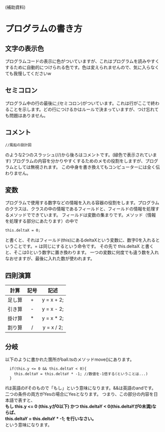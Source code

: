 (補助資料)
# プログラムの書き方

## 文字の表示色
プログラムコードの表示に色がついていますが、これはプログラムを読みやすくするために自動的につけられる色です。色は変えられませんので、気に入らなくても我慢してくださいw

## セミコロン
プログラム中の行の最後に;(セミコロン)がついています。これは行がここで終わることを示します。どの行につけるかはルールで決まっていますが、つけ忘れても問題はありません。

## コメント
```
//風船の設計図
```
のような2つのスラッシュ(//)から後ろはコメントです。(緑色で表示されています)
プログラムの内容を分かりやすくするためのメモの役割をしますが、プログラムとしては無視されます。 この中身を書き換えてもコンピューターには全く伝わりません。

## 変数
プログラムで使用する数字などの情報を入れる容器の役割をします。プログラムのクラスは、クラスの中の情報であるフィールドと、フィールドの情報を処理するメソッドでできています。
フィールドは変数の集まりです。メソッド（情報を処理する部分にあたります）の中で
```
this.deltaX = 0;
```
と書くと、それはフィールド(this)にあるdeltaXという変数に、数字0を入れるということです。= は同じにするという命令です。
その先で this.deltaX と書くと、そこは0という数字に置き換わります。
一つの変数に何度でも違う数を入れなおせますが、最後に入れた数が使われます。

## 四則演算
|計算|記号|記述|
|:------:|:-:|:----------:|
| 足し算 | + | y = x + 2; |
| 引き算 | - | y = x - 2; |
| 掛け算 | * | y = x * 2; |
| 割り算 | / | y = x / 2; |

## 分岐
以下のように書かれた箇所がball.tsのメソッドmove()にあります。
```
  if(this.y <= 0 && this.deltaY < 0){
    this.deltaY = this.deltaY * -1; //数値を-1倍する(ということは...)
  }
```
ifは英語のifそのもので「もし」という意味になります。&&は英語のandです。二つの条件の両方がYesの場合にYesとなります。
つまり、この部分の内容を日本語で表すと、  
**もし this.y <= 0 (this.yが0以下) かつ this.deltaY < 0(this.deltaYが0未満)ならば、  
  this.deltaY = this.deltaY * -1; を行いなさい。**  
という意味になります。

